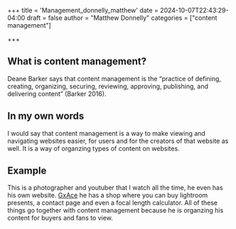 +++
title = 'Management_donnelly_matthew'
date = 2024-10-07T22:43:29-04:00
draft = false
author = "Matthew Donnelly"
categories = ["content management"]

+++

## What is content management?

Deane Barker says that content management is the “practice of defining, creating, organizing, securing, reviewing, approving, publishing, and delivering content” (Barker 2016). 

## In my own words

I would say that content management is a way to make viewing and navigating websites easier, for users and for the creators of that website as well. It is a way of organzing types of content on websites.

## Example

This is a photographer and youtuber that I watch all the time, he even has his own website. [GxAce](https://gxace.com/) he has a shop where you can buy lightroom presents, a contact page and even a focal length calculator. All of these things go together with content management because he is organzing his content for buyers and fans to view.